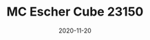 ---
title: MC Escher Cube 23150
date: 2020-11-20
link: https://codepen.io/HunorMarton/full/BazeOpE
image: ./escher.png
sources:
    - type: youtube
      id: cNqgatGqvC8
    - type: codepen
      id: BazeOpE
techs:
    - css
---